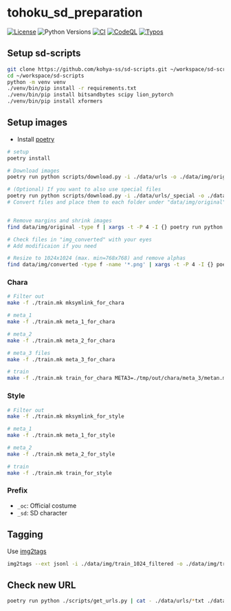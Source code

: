 
# tohoku_sd_preparation

[![License](https://img.shields.io/badge/License-Apache%202.0-blue.svg)](https://opensource.org/licenses/Apache-2.0)
![Python Versions](https://img.shields.io/badge/python-3.8%20%7C%203.9%20%7C%203.10-blue)
[![CI](https://github.com/shirayu/tohoku_sd_preparation/actions/workflows/ci.yml/badge.svg)](https://github.com/shirayu/tohoku_sd_preparation/actions/workflows/ci.yml)
[![CodeQL](https://github.com/shirayu/tohoku_sd_preparation/actions/workflows/codeql-analysis.yml/badge.svg)](https://github.com/shirayu/tohoku_sd_preparation/actions/workflows/codeql-analysis.yml)
[![Typos](https://github.com/shirayu/tohoku_sd_preparation/actions/workflows/typos.yml/badge.svg)](https://github.com/shirayu/tohoku_sd_preparation/actions/workflows/typos.yml)

## Setup sd-scripts

```bash
git clone https://github.com/kohya-ss/sd-scripts.git ~/workspace/sd-scripts
cd ~/workspace/sd-scripts
python -m venv venv
./venv/bin/pip install -r requirements.txt
./venv/bin/pip install bitsandbytes scipy lion_pytorch
./venv/bin/pip install xformers
```

## Setup images

- Install [poetry](https://python-poetry.org/)

```bash
# setup
poetry install

# Download images
poetry run python scripts/download.py -i ./data/urls -o ./data/img/original

# (Optional) If you want to also use special files
poetry run python scripts/download.py -i ./data/urls/_special -o ./data/img/original_special
# Convert files and place them to each folder under "data/img/original"


# Remove margins and shrink images
find data/img/original -type f | xargs -t -P 4 -I {} poetry run python ./scripts/resize.py -i {} -o data/img/converted --size 2048 --to_dir

# Check files in "img_converted" with your eyes
# Add modificaion if you need

# Resize to 1024x1024 (max. min=768x768) and remove alphas
find data/img/converted -type f -name '*.png' | xargs -t -P 4 -I {} poetry run python ./scripts/resize.py --remove_alpha -i {} -o data/img/train_1024 --size 1024 --min_size 768 --to_dir
```

### Chara

```bash
# Filter out
make -f ./train.mk mksymlink_for_chara

# meta_1
make -f ./train.mk meta_1_for_chara

# meta_2
make -f ./train.mk meta_2_for_chara

# meta_3 files
make -f ./train.mk meta_3_for_chara

# train
make -f ./train.mk train_for_chara META3=./tmp/out/chara/meta_3/metan.mod.json
```

### Style

```bash
# Filter out
make -f ./train.mk mksymlink_for_style

# meta_1
make -f ./train.mk meta_1_for_style

# meta_2
make -f ./train.mk meta_2_for_style

# train
make -f ./train.mk train_for_style
```

### Prefix

- ``_oc``: Official costume
- ``_sd``: SD character

## Tagging

Use [img2tags](https://github.com/shirayu/img2tags)

```bash
img2tags --ext jsonl -i ./data/img/train_1024_filtered -o ./data/img/train_1024_filtered.tags.jsonl
```

## Check new URL

```bash
poetry run python ./scripts/get_urls.py | cat - ./data/urls/*txt ./data/urls/_special/* | sort | uniq -c | sort -k1nr | grep -v psd | grep -v ai$ | grep -v '2 '
```
